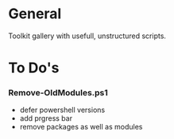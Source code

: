 # General
Toolkit gallery with usefull, unstructured scripts.

# To Do's
### Remove-OldModules.ps1
* defer powershell versions
* add prgress bar
* remove packages as well as modules